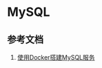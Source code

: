 <!--
 * @Author: SilvesterChiao
 * @Date: 2020-04-07 14:52:25
 * @LastEditors: SilvesterChiao
 * @LastEditTime: 2020-05-11 22:39:08
 -->
# MySQL

## 参考文档

1. [使用Docker搭建MySQL服务](https://www.cnblogs.com/sablier/p/11605606.html)